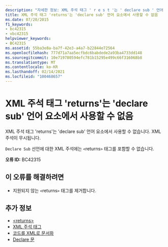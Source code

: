 ```yaml
---
description: "자세한 정보: XML 주석 태그 ' r e s t '는 ' declare sub ' 언어 요소에서 사용할 수 없습니다."
title: XML 주석 태그 'returns'는 'declare sub' 언어 요소에서 사용할 수 없음
ms.date: 07/20/2015
f1_keywords:
- bc42315
- vbc42315
helpviewer_keywords:
- BC42315
ms.assetid: 55ba3e8a-ba7f-42e3-a4a7-b22844e72564
ms.openlocfilehash: 777d71a7aa5ecfbdc6babdede2a93ba4733dd148
ms.sourcegitcommit: 10e719780594efc781b15295e499c66f316068b8
ms.translationtype: MT
ms.contentlocale: ko-KR
ms.lasthandoff: 02/14/2021
ms.locfileid: "100468657"
---
```

# <a name="xml-comment-tag-returns-is-not-permitted-on-a-declare-sub-language-element"></a>XML 주석 태그 'returns'는 'declare sub' 언어 요소에서 사용할 수 없음

XML 주석 태그 'returns'는 'declare sub' 언어 요소에서 사용할 수 없습니다. XML 주석이 무시됩니다.  
  
 `Declare Sub` 선언에 대한 XML 주석에는 `<`returns`>` 태그를 포함할 수 없습니다.  
  
 **오류 ID:** BC42315  
  
## <a name="to-correct-this-error"></a>이 오류를 해결하려면  
  
- 지원되지 않는 `<`returns`>` 태그를 제거합니다.  
  
## <a name="see-also"></a>추가 정보

- [\<returns>](../language-reference/xmldoc/returns.md)
- [XML 주석 태그](../language-reference/xmldoc/index.md)
- [코드를 XML로 문서화](../programming-guide/program-structure/documenting-your-code-with-xml.md)
- [Declare 문](../language-reference/statements/declare-statement.md)
